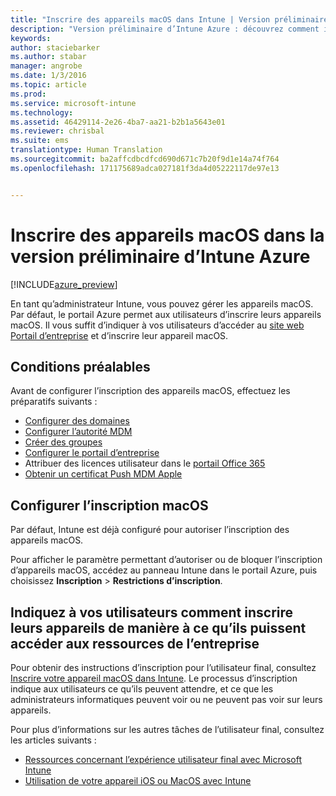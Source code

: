 ```yaml
---
title: "Inscrire des appareils macOS dans Intune | Version préliminaire d’Intune Azure | Microsoft Docs"
description: "Version préliminaire d’Intune Azure : découvrez comment inscrire des appareils macOS dans la version préliminaire d’Intune Azure."
keywords: 
author: staciebarker
ms.author: stabar
manager: angrobe
ms.date: 1/3/2016
ms.topic: article
ms.prod: 
ms.service: microsoft-intune
ms.technology: 
ms.assetid: 46429114-2e26-4ba7-aa21-b2b1a5643e01
ms.reviewer: chrisbal
ms.suite: ems
translationtype: Human Translation
ms.sourcegitcommit: ba2affcdbcdfcd690d671c7b20f9d1e14a74f764
ms.openlocfilehash: 171175689adca027181f3da4d05222117de97e13


---
```


# <a name="enroll-macos-devices-in-intune-azure-preview"></a>Inscrire des appareils macOS dans la version préliminaire d’Intune Azure

[!INCLUDE[azure_preview](../includes/azure_preview.md)]

En tant qu’administrateur Intune, vous pouvez gérer les appareils macOS. Par défaut, le portail Azure permet aux utilisateurs d’inscrire leurs appareils macOS. Il vous suffit d’indiquer à vos utilisateurs d’accéder au [site web Portail d’entreprise](http://portal.manage.microsoft.com) et d’inscrire leur appareil macOS. 

## <a name="prerequisites"></a>Conditions préalables

Avant de configurer l’inscription des appareils macOS, effectuez les préparatifs suivants :

- [Configurer des domaines](https://docs.microsoft.com/intune/get-started/start-with-a-paid-subscription-to-microsoft-intune-step-2)
- [Configurer l’autorité MDM](set-mdm-authority.md)
- [Créer des groupes](https://docs.microsoft.com/intune/get-started/start-with-a-paid-subscription-to-microsoft-intune-step-5)
- [Configurer le portail d’entreprise](/intune-azure/manage-apps/company-portal-app.md)
- Attribuer des licences utilisateur dans le [portail Office 365](http://go.microsoft.com/fwlink/p/?LinkId=698854)
- [Obtenir un certificat Push MDM Apple](get-an-apple-mdm-push-certificate.md)

## <a name="set-up-macos-enrollment"></a>Configurer l’inscription macOS

Par défaut, Intune est déjà configuré pour autoriser l’inscription des appareils macOS. 

Pour afficher le paramètre permettant d’autoriser ou de bloquer l’inscription d’appareils macOS, accédez au panneau Intune dans le portail Azure, puis choisissez **Inscription** > **Restrictions d’inscription**. 

## <a name="tell-your-users-how-to-enroll-their-devices-to-access-company-resources"></a>Indiquez à vos utilisateurs comment inscrire leurs appareils de manière à ce qu’ils puissent accéder aux ressources de l’entreprise

Pour obtenir des instructions d’inscription pour l’utilisateur final, consultez [Inscrire votre appareil macOS dans Intune](https://docs.microsoft.com/intune/enduser/enroll-your-device-in-intune-macos). Le processus d’inscription indique aux utilisateurs ce qu’ils peuvent attendre, et ce que les administrateurs informatiques peuvent voir ou ne peuvent pas voir sur leurs appareils.

Pour plus d’informations sur les autres tâches de l’utilisateur final, consultez les articles suivants :

- [Ressources concernant l’expérience utilisateur final avec Microsoft Intune](https://docs.microsoft.com/intune/deploy-use/what-to-tell-your-end-users-about-using-microsoft-intune)
- [Utilisation de votre appareil iOS ou MacOS avec Intune](https://docs.microsoft.com/intune/enduser/using-your-ios-or-mac-os-x-device-with-intune)


<!--HONumber=Feb17_HO1-->


